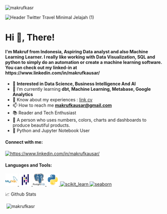 <p align="left"> <img src="https://komarev.com/ghpvc/?username=makrufkasr&label=Profile%20views&color=0e75b6&style=flat" alt="makrufkasr" /> </p>

![Header Twitter Travel Minimal Jelajah (1)](https://github.com/Makrufkasr/Makrufkasr/assets/109516688/5e8ebb3d-702f-4d94-b2a5-8c11c9aa29b6)

<h1 align="left">Hi 👋, There!</h1>
<h4 align="left">I'm Makruf from Indonesia, Aspiring Data analyst and also Machine Learning Learner. I really like working with Data Visualization, SQL and python to simply do an automation or create a machine learning software. You can check out my linked-in at https://www.linkedin.com/in/makrufkausar/</h3>

- 🔭 **Interested in Data Science, Business Intelligence And AI**
- 🌱 I’m currently learning **dbt, Machine Learning, Metabase, Google Analytics**
- 📄 Know about my experiences : [link cv](https://drive.google.com/file/d/1rdHoJVjP960MRmgfeex9sTZrHWSNn9Xe/view?usp=sharing)
- 📫 How to reach me **makrufkausar@gmail.com**
- 📚 Reader and Tech Enthusiast
- 🧬 A person who uses numbers, colors, charts and dashboards to produce beautiful products.
- 🐍 Python and Jupyter Notebook User

<h4 align="left">Connect with me:</h3>
<p align="left">
<a href="https://linkedin.com/in/https://www.linkedin.com/in/makrufkausar/" target="blank"><img align="center" src="https://raw.githubusercontent.com/rahuldkjain/github-profile-readme-generator/master/src/images/icons/Social/linked-in-alt.svg" alt="https://www.linkedin.com/in/makrufkausar/" height="30" width="40" /></a>
</p>

<h4 align="left">Languages and Tools:</h3>
<p align="left"> <a href="https://www.mysql.com/" target="_blank" rel="noreferrer"> <img src="https://raw.githubusercontent.com/devicons/devicon/master/icons/mysql/mysql-original-wordmark.svg" alt="mysql" width="40" height="40"/> </a> <a href="https://pandas.pydata.org/" target="_blank" rel="noreferrer"> <img src="https://raw.githubusercontent.com/devicons/devicon/2ae2a900d2f041da66e950e4d48052658d850630/icons/pandas/pandas-original.svg" alt="pandas" width="40" height="40"/> </a> <a href="https://www.postgresql.org" target="_blank" rel="noreferrer"> <img src="https://raw.githubusercontent.com/devicons/devicon/master/icons/postgresql/postgresql-original-wordmark.svg" alt="postgresql" width="40" height="40"/> </a> <a href="https://www.python.org" target="_blank" rel="noreferrer"> <img src="https://raw.githubusercontent.com/devicons/devicon/master/icons/python/python-original.svg" alt="python" width="40" height="40"/> </a> <a href="https://scikit-learn.org/" target="_blank" rel="noreferrer"> <img src="https://upload.wikimedia.org/wikipedia/commons/0/05/Scikit_learn_logo_small.svg" alt="scikit_learn" width="40" height="40"/> </a> <a href="https://seaborn.pydata.org/" target="_blank" rel="noreferrer"> <img src="https://seaborn.pydata.org/_images/logo-mark-lightbg.svg" alt="seaborn" width="40" height="40"/> </a> </p>

📈 Github Stats
<p>&nbsp;<img align="center" src="https://github-readme-stats.vercel.app/api?username=makrufkasr&show_icons=true&locale=en" alt="makrufkasr" /></p>
